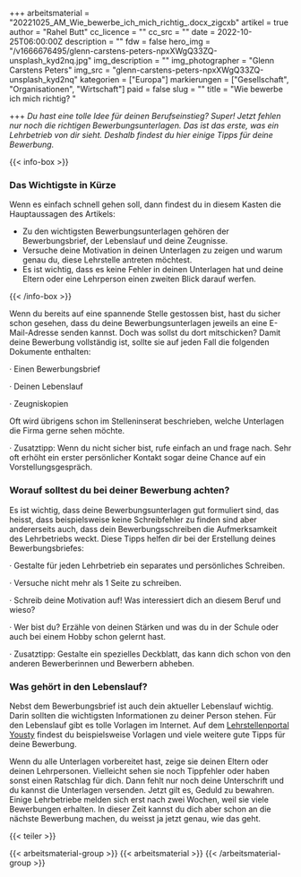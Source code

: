 +++
arbeitsmaterial = "20221025_AM_Wie_bewerbe_ich_mich_richtig_.docx_zigcxb"
artikel = true
author = "Rahel Butt"
cc_licence = ""
cc_src = ""
date = 2022-10-25T06:00:00Z
description = ""
fdw = false
hero_img = "/v1666676495/glenn-carstens-peters-npxXWgQ33ZQ-unsplash_kyd2nq.jpg"
img_description = ""
img_photographer = "Glenn Carstens Peters"
img_src = "glenn-carstens-peters-npxXWgQ33ZQ-unsplash_kyd2nq"
kategorien = ["Europa"]
markierungen = ["Gesellschaft", "Organisationen", "Wirtschaft"]
paid = false
slug = ""
title = "Wie bewerbe ich mich richtig? "

+++
_Du hast eine tolle Idee für deinen Berufseinstieg? Super! Jetzt fehlen nur noch die richtigen Bewerbungsunterlagen. Das ist das erste, was ein Lehrbetrieb von dir sieht. Deshalb findest du hier einige Tipps für deine Bewerbung._

{{< info-box >}} <h3>Das Wichtigste in Kürze</h3>

<p>Wenn es einfach schnell gehen soll, dann findest du in diesem Kasten die Hauptaussagen des Artikels:</p>

<ul>

<li>Zu den wichtigsten Bewerbungsunterlagen gehören der Bewerbungsbrief, der Lebenslauf und deine Zeugnisse.</li>

<li>Versuche deine Motivation in deinen Unterlagen zu zeigen und warum genau du, diese Lehrstelle antreten möchtest.</li>

<li>Es ist wichtig, dass es keine Fehler in deinen Unterlagen hat und deine Eltern oder eine Lehrperson einen zweiten Blick darauf werfen.</li>

</ul> {{< /info-box >}}

Wenn du bereits auf eine spannende Stelle gestossen bist, hast du sicher schon gesehen, dass du deine Bewerbungsunterlagen jeweils an eine E-Mail-Adresse senden kannst. Doch was sollst du dort mitschicken? Damit deine Bewerbung vollständig ist, sollte sie auf jeden Fall die folgenden Dokumente enthalten:

· Einen Bewerbungsbrief

· Deinen Lebenslauf

· Zeugniskopien

Oft wird übrigens schon im Stelleninserat beschrieben, welche Unterlagen die Firma gerne sehen möchte.

· Zusatztipp: Wenn du nicht sicher bist, rufe einfach an und frage nach. Sehr oft erhöht ein erster persönlicher Kontakt sogar deine Chance auf ein Vorstellungsgespräch.

### Worauf solltest du bei deiner Bewerbung achten?

Es ist wichtig, dass deine Bewerbungsunterlagen gut formuliert sind, das heisst, dass beispielsweise keine Schreibfehler zu finden sind aber andererseits auch, dass dein Bewerbungsschreiben die Aufmerksamkeit des Lehrbetriebs weckt. Diese Tipps helfen dir bei der Erstellung deines Bewerbungsbriefes:

· Gestalte für jeden Lehrbetrieb ein separates und persönliches Schreiben.

· Versuche nicht mehr als 1 Seite zu schreiben.

· Schreib deine Motivation auf! Was interessiert dich an diesem Beruf und wieso?

· Wer bist du? Erzähle von deinen Stärken und was du in der Schule oder auch bei einem Hobby schon gelernt hast.

· Zusatztipp: Gestalte ein spezielles Deckblatt, das kann dich schon von den anderen Bewerberinnen und Bewerbern abheben.

### Was gehört in den Lebenslauf?

Nebst dem Bewerbungsbrief ist auch dein aktueller Lebenslauf wichtig. Darin sollten die wichtigsten Informationen zu deiner Person stehen. Für den Lebenslauf gibt es tolle Vorlagen im Internet. Auf dem [Lehrstellenportal Yousty](https://www.yousty.ch/de-CH/bewerbung/prozess/lebenslauf) findest du beispielsweise Vorlagen und viele weitere gute Tipps für deine Bewerbung.

Wenn du alle Unterlagen vorbereitet hast, zeige sie deinen Eltern oder deinen Lehrpersonen. Vielleicht sehen sie noch Tippfehler oder haben sonst einen Ratschlag für dich. Dann fehlt nur noch deine Unterschrift und du kannst die Unterlagen versenden. Jetzt gilt es, Geduld zu bewahren. Einige Lehrbetriebe melden sich erst nach zwei Wochen, weil sie viele Bewerbungen erhalten. In dieser Zeit kannst du dich aber schon an die nächste Bewerbung machen, du weisst ja jetzt genau, wie das geht.

{{< teiler >}}

{{< arbeitsmaterial-group >}} {{< arbeitsmaterial >}} {{< /arbeitsmaterial-group >}}